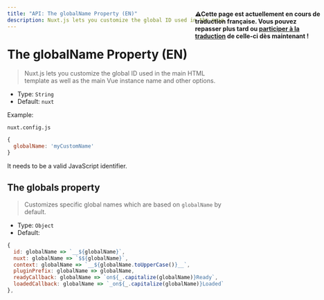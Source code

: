 ```yaml
---
title: "API: The globalName Property (EN)"
description: Nuxt.js lets you customize the global ID used in the main HTML template as well as the main Vue instance name and other options.
---
```


# The globalName Property (EN)

> Nuxt.js lets you customize the global ID used in the main HTML template as well as the main Vue instance name and other options.

- Type: `String`
- Default: `nuxt`

Example:

`nuxt.config.js`

```js
{
  globalName: 'myCustomName'
}
```

It needs to be a valid JavaScript identifier.

## The globals property

> Customizes specific global names which are based on `globalName` by default.

- Type: `Object`
- Default:

```js
{
  id: globalName => `__${globalName}`,
  nuxt: globalName => `$${globalName}`,
  context: globalName => `__${globalName.toUpperCase()}__`,
  pluginPrefix: globalName => globalName,
  readyCallback: globalName => `on${_.capitalize(globalName)}Ready`,
  loadedCallback: globalName => `_on${_.capitalize(globalName)}Loaded`
},
```

<p style="width: 294px;position: fixed; top : 64px; right: 4px;" class="Alert Alert--orange"><strong>⚠Cette page est actuellement en cours de traduction française. Vous pouvez repasser plus tard ou <a href="https://github.com/vuejs-fr/nuxt" target="_blank">participer à la traduction</a> de celle-ci dès maintenant !</strong></p>
